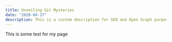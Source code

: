 ```yaml
---
title: Unveiling Git Mysteries
date: "2020-04-17"
description: This is a custom description for SEO and Open Graph purposes, rather than the default generated excerpt. Simply add a description field to the frontmatter.
---
```


This is some test for my page